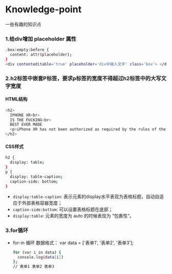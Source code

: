 # Knowledge-point
一些有趣的知识点

### 1.给div增加 placeholder 属性
```bash
.box:empty:before {
  content: attr(placeholder);
}
<div contenteditable='true' placeholder='div中输入文字' class='box'> </div>
```
### 2.h2标签中嵌套P标签，要求p标签的宽度不得超过h2标签中的大写文字宽度
#### HTML结构
```bash
<h2>
  IPHONE XR<br>
  IS THE FUCKING<br>
  BEST EVER MADE
  <p>iPhone XR has not been authorized as required by the rules of the Federal Communications Commission. iPhone XR is not, and may not be, offered for sale or lease, or sold or leased, until authorization is obtained.</p>
</h2>
```
#### CSS样式
```bash 
h2 {
  display: table;
}
p {
  display: table-caption;
  caption-side: bottom;
}
```
* `display:table-caption`: 表示元素的display水平表现为表格标题，自动自适应于外部表格容器宽度；
* `caption-side:bottom`: 可以设置表格标题在底部；
* `display:table`: 元素的宽度为 auto 的时候表现为 “包裹性”。
### 3.for循环
* for-in 循环 
  数据格式： var data = ['表单1', '表单2', '表单3'];
  ```bash
  for (var i in data) {
    console.log(data[i])
  };
  // 表单1 表单2 表单3
  ```